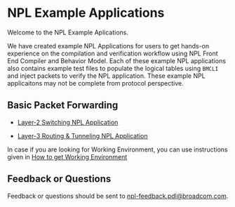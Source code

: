 # NPL Example Applications

Welcome to the NPL Example Aplications. 

We have created example NPL Applications for users to get hands-on experience on the compilation and verification workflow using NPL Front End Compiler and Behavior Model.  Each of these example NPL applications also contains example test files to populate the logical tables using ```BMCLI``` and inject packets to verify the NPL application. These example NPL applicaitons may not be complete from protocol perspective. 

## Basic Packet Forwarding

 - [Layer-2 Switching NPL Application](https://github.com/nplang/NPL-Example-Applications/tree/master/Layer-2)
 
 - [Layer-3 Routing & Tunneling NPL Application](https://github.com/nplang/NPL-Example-Applications/tree/master/Layer-3)
 
 
In case if you are looking for Working Environment, you can use instructions given in [How to get Working Environment](https://github.com/nplang/NPL-Tutorials#how-to-get-a-working-environment) 

## Feedback or Questions
Feedback or questions should be sent to npl-feedback.pdl@broadcom.com.
